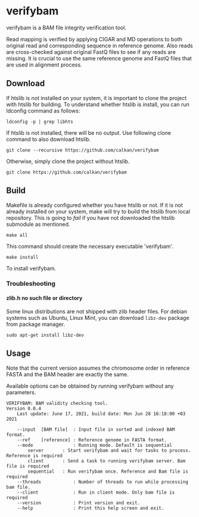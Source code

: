 # verifybam

verifybam is a BAM file integrity verification tool.

Read mapping is verified by applying CIGAR and MD operations to both original read and corresponding sequence in reference genome. Also reads are cross-checked against original FastQ files to see if any reads are missing. It is crucial to use the same reference genome and FastQ files that are used in alignment process.

## Download

If htslib is not installed on your system, it is important to clone the project with htslib for building.
To understand whether htslib is install, you can run ldconfig command as follows:

```ldconfig -p | grep libhts```

If htslib is not installed, there will be no output. Use following clone command to also download htslib.

```git clone --recursive https://github.com/calkan/verifybam```

Otherwise, simply clone the project without htslib.

```git clone https://github.com/calkan/verifybam```

## Build

Makefile is already configured whether you have htslib or not. If it is not already installed on your system, make will try to build the htslib from local repository. This is going to *fail* if you have not downloaded the htslib submodule as mentioned.

```make all```

This command should create the necessary executable 'verifybam'.

```make install```

To install verifybam.

### Troubleshooting

#### zlib.h no such file or directory

Some linux distributions are not shipped with zlib header files. For debian systems such as Ubuntu, Linux Mint, you can download ```libz-dev``` package from package manager.
```
sudo apt-get install libz-dev
```

## Usage

Note that the current version assumes the chromosome order in reference FASTA and the BAM header are exactly the same.

Available options can be obtained by running verifybam without any parameters.

```
VERIFYBAM: BAM validity checking tool.
Version 0.0.4
	Last update: June 17, 2021, build date: Mon Jun 28 16:18:00 +03 2021

	--input  [BAM file]  : Input file in sorted and indexed BAM format.
	--ref    [reference] : Reference genome in FASTA format.
	--mode               : Running mode. Default is sequential
		server       : Start verifybam and wait for tasks to process. Reference is required
		client       : Send a task to running verifybam server. Bam file is required
		sequential   : Run verifybam once. Reference and Bam file is required
	--threads            : Number of threads to run while processing bam file.
	--client             : Run in client mode. Only bam file is required
	--version            : Print version and exit.
	--help               : Print this help screen and exit.
```
